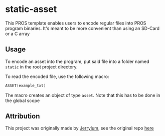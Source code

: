 # static-asset

This PROS template enables users to encode regular files into PROS program binaries. It's meant to be more convenient than using an SD-Card or a C array

## Usage

To encode an asset into the program, put said file into a folder named `static` in the root project directory.

To read the encoded file, use the following macro:

```cpp
ASSET(example_txt)
```

The macro creates an object of type `asset`. Note that this has to be done in the global scope

## Attribution

This project was originally made by [Jerrylum](https://github.com/Jerrylum), see the original repo [here](https://github.com/Jerrylum/gif-pros-with-asset-gen2)
